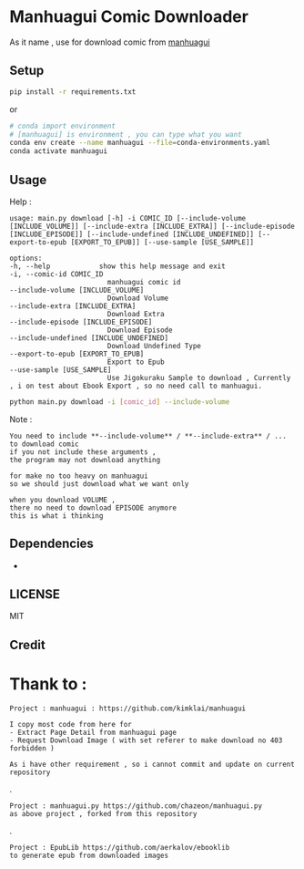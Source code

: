# Manhuagui Comic Downloader

As it name , use for download comic from [manhuagui](https://www.manhuagui.com)


## Setup 

```bash
pip install -r requirements.txt
```
or 
```bash
# conda import environment
# [manhuagui] is environment , you can type what you want 
conda env create --name manhuagui --file=conda-environments.yaml
conda activate manhuagui
```

## Usage

Help :

    usage: main.py download [-h] -i COMIC_ID [--include-volume [INCLUDE_VOLUME]] [--include-extra [INCLUDE_EXTRA]] [--include-episode [INCLUDE_EPISODE]] [--include-undefined [INCLUDE_UNDEFINED]] [--export-to-epub [EXPORT_TO_EPUB]] [--use-sample [USE_SAMPLE]]

    options:
    -h, --help            show this help message and exit
    -i, --comic-id COMIC_ID
                            manhuagui comic id
    --include-volume [INCLUDE_VOLUME]
                            Download Volume
    --include-extra [INCLUDE_EXTRA]
                            Download Extra
    --include-episode [INCLUDE_EPISODE]
                            Download Episode
    --include-undefined [INCLUDE_UNDEFINED]
                            Download Undefined Type
    --export-to-epub [EXPORT_TO_EPUB]
                            Export to Epub
    --use-sample [USE_SAMPLE]
                            Use Jigokuraku Sample to download , Currently , i on test about Ebook Export , so no need call to manhuagui.


```bash
python main.py download -i [comic_id] --include-volume
```

Note : 

    You need to include **--include-volume** / **--include-extra** / ...  to download comic
    if you not include these arguments , 
    the program may not download anything

    for make no too heavy on manhuagui 
    so we should just download what we want only

    when you download VOLUME , 
    there no need to download EPISODE anymore
    this is what i thinking


## Dependencies

- 

## LICENSE

MIT

## Credit 

<h1>Thank to :</h1>

    Project : manhuagui : https://github.com/kimklai/manhuagui

    I copy most code from here for 
    - Extract Page Detail from manhuagui page
    - Request Download Image ( with set referer to make download no 403 forbidden )

    As i have other requirement , so i cannot commit and update on current repository

.

    Project : manhuagui.py https://github.com/chazeon/manhuagui.py
    as above project , forked from this repository

.

    Project : EpubLib https://github.com/aerkalov/ebooklib
    to generate epub from downloaded images

